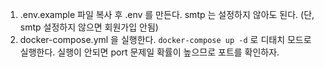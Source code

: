 1. .env.example 파일 복사 후 .env 를 만든다. smtp 는 설정하지 않아도 된다. (단, smtp 설정하지 않으면 회원가입 안됨)
2. docker-compose.yml 을 실행한다. `docker-compose up -d` 로 디태치 모드로 실행한다. 실행이 안되면 port 문제일 확률이 높으므로 포트를 확인하자.

